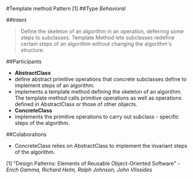 #Template method Pattern [1] 
##Type
*Behavioral*

##Intent
> Define the skeleton of an algorithm in an operation, deferring some steps to subclasses. Template Method lets subclasses redefine certain steps of an algorithm without changing the algorithm's structure.


##Participants
- **AbstractClass**
 - define abstract primitive operations that concrete subclasses define to implement steps of an algorithm.
 - implements a template method defining the skeleton of an algorithm. The template method calls primitive operations as well as operations defined in AbstractClass or those of other objects.
- **ConcreteClass**
 - implements the primitive operations to carry out subclass - specific steps of the algorithm.
 
##Colaborations
- ConcreteClass relies on AbstractClass to implement the invariant steps of the algorithm.
 
 
[1] "Design Patterns: Elements of Reusable Object-Oriented Software" - *Erich Gamma, Richard Helm, Ralph Johnson, John Vlissides*
